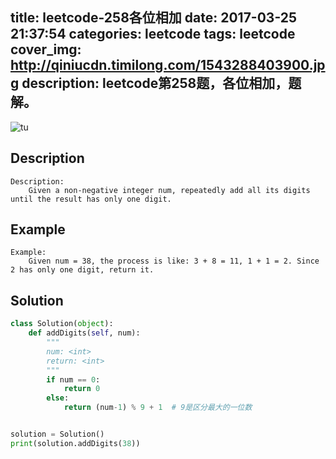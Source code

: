 title: leetcode-258各位相加
date: 2017-03-25 21:37:54
categories: leetcode
tags: leetcode
cover_img: http://qiniucdn.timilong.com/1543288403900.jpg
description: leetcode第258题，各位相加，题解。
---

![tu](http://qiniucdn.timilong.com/1543288403900.jpg)

## Description
```
Description:
    Given a non-negative integer num, repeatedly add all its digits until the result has only one digit.
```

## Example
```
Example:
    Given num = 38, the process is like: 3 + 8 = 11, 1 + 1 = 2. Since 2 has only one digit, return it.
```

## Solution
```python
class Solution(object):
    def addDigits(self, num):
        """
        num: <int>
        return: <int>
        """
        if num == 0:
            return 0
        else:
            return (num-1) % 9 + 1  # 9是区分最大的一位数


solution = Solution()
print(solution.addDigits(38))
```
